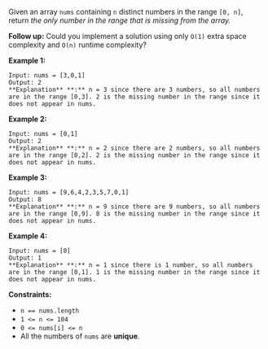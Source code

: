Given an array `nums` containing `n` distinct numbers in the range `[0, n]`,
return _the only number in the range that is missing from the array._

**Follow up:** Could you implement a solution using only `O(1)` extra space
complexity and `O(n)` runtime complexity?



**Example 1:**

    
    
    Input: nums = [3,0,1]
    Output: 2
    **Explanation** **:** n = 3 since there are 3 numbers, so all numbers are in the range [0,3]. 2 is the missing number in the range since it does not appear in nums.
    

**Example 2:**

    
    
    Input: nums = [0,1]
    Output: 2
    **Explanation** **:** n = 2 since there are 2 numbers, so all numbers are in the range [0,2]. 2 is the missing number in the range since it does not appear in nums.
    

**Example 3:**

    
    
    Input: nums = [9,6,4,2,3,5,7,0,1]
    Output: 8
    **Explanation** **:** n = 9 since there are 9 numbers, so all numbers are in the range [0,9]. 8 is the missing number in the range since it does not appear in nums.
    

**Example 4:**

    
    
    Input: nums = [0]
    Output: 1
    **Explanation** **:** n = 1 since there is 1 number, so all numbers are in the range [0,1]. 1 is the missing number in the range since it does not appear in nums.
    



**Constraints:**

  * `n == nums.length`
  * `1 <= n <= 104`
  * `0 <= nums[i] <= n`
  * All the numbers of `nums` are **unique**.

